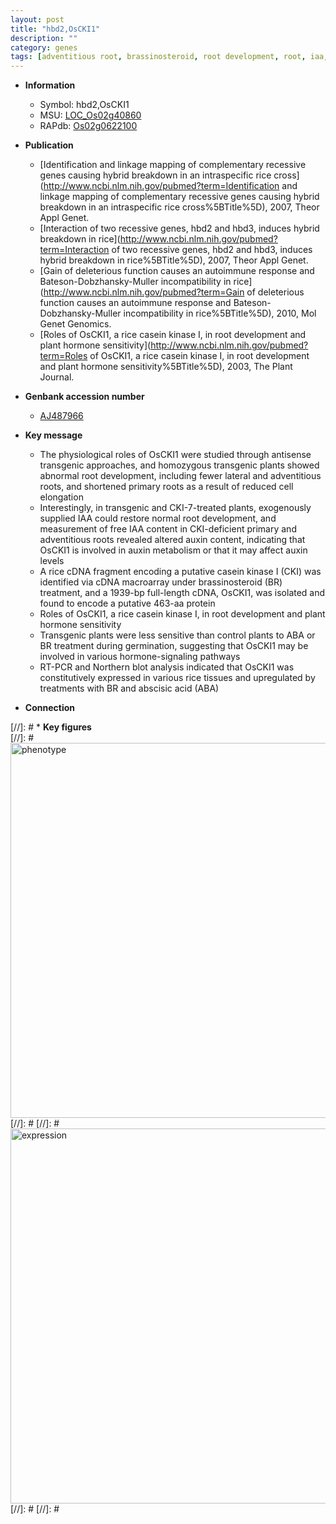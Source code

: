 ```yaml
---
layout: post
title: "hbd2,OsCKI1"
description: ""
category: genes
tags: [adventitious root, brassinosteroid, root development, root, iaa,  ABA , primary root, auxin,  BR , cell elongation]
---
```


* **Information**  
    + Symbol: hbd2,OsCKI1  
    + MSU: [LOC_Os02g40860](http://rice.plantbiology.msu.edu/cgi-bin/ORF_infopage.cgi?orf=LOC_Os02g40860)  
    + RAPdb: [Os02g0622100](http://rapdb.dna.affrc.go.jp/viewer/gbrowse_details/irgsp1?name=Os02g0622100)  

* **Publication**  
    + [Identification and linkage mapping of complementary recessive genes causing hybrid breakdown in an intraspecific rice cross](http://www.ncbi.nlm.nih.gov/pubmed?term=Identification and linkage mapping of complementary recessive genes causing hybrid breakdown in an intraspecific rice cross%5BTitle%5D), 2007, Theor Appl Genet.
    + [Interaction of two recessive genes, hbd2 and hbd3, induces hybrid breakdown in rice](http://www.ncbi.nlm.nih.gov/pubmed?term=Interaction of two recessive genes, hbd2 and hbd3, induces hybrid breakdown in rice%5BTitle%5D), 2007, Theor Appl Genet.
    + [Gain of deleterious function causes an autoimmune response and Bateson-Dobzhansky-Muller incompatibility in rice](http://www.ncbi.nlm.nih.gov/pubmed?term=Gain of deleterious function causes an autoimmune response and Bateson-Dobzhansky-Muller incompatibility in rice%5BTitle%5D), 2010, Mol Genet Genomics.
    + [Roles of OsCKI1, a rice casein kinase I, in root development and plant hormone sensitivity](http://www.ncbi.nlm.nih.gov/pubmed?term=Roles of OsCKI1, a rice casein kinase I, in root development and plant hormone sensitivity%5BTitle%5D), 2003, The Plant Journal.

* **Genbank accession number**  
    + [AJ487966](http://www.ncbi.nlm.nih.gov/nuccore/AJ487966)

* **Key message**  
    + The physiological roles of OsCKI1 were studied through antisense transgenic approaches, and homozygous transgenic plants showed abnormal root development, including fewer lateral and adventitious roots, and shortened primary roots as a result of reduced cell elongation
    + Interestingly, in transgenic and CKI-7-treated plants, exogenously supplied IAA could restore normal root development, and measurement of free IAA content in CKI-deficient primary and adventitious roots revealed altered auxin content, indicating that OsCKI1 is involved in auxin metabolism or that it may affect auxin levels
    + A rice cDNA fragment encoding a putative casein kinase I (CKI) was identified via cDNA macroarray under brassinosteroid (BR) treatment, and a 1939-bp full-length cDNA, OsCKI1, was isolated and found to encode a putative 463-aa protein
    + Roles of OsCKI1, a rice casein kinase I, in root development and plant hormone sensitivity
    + Transgenic plants were less sensitive than control plants to ABA or BR treatment during germination, suggesting that OsCKI1 may be involved in various hormone-signaling pathways
    + RT-PCR and Northern blot analysis indicated that OsCKI1 was constitutively expressed in various rice tissues and upregulated by treatments with BR and abscisic acid (ABA)

* **Connection**  

[//]: # * **Key figures**  
[//]: # <img src="http://funRiceGenes.github.io/images/OsCKI1.pheno.png" alt="phenotype"  style="width: 600px;"/>
[//]: # 
[//]: # <img src="http://funRiceGenes.github.io/images/OsCKI1.exp.png" alt="expression"  style="width: 600px;"/>
[//]: # 
[//]: # 
